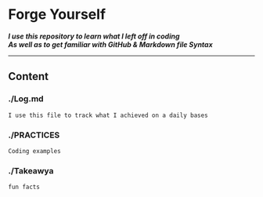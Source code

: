 
#   **Forge Yourself**

***I use this repository to learn what I left off in coding***  
***As well as to get familiar with GitHub & Markdown file Syntax***

---


## Content
### ./Log.md  

    I use this file to track what I achieved on a daily bases

### ./PRACTICES
    Coding examples


### ./Takeawya
    fun facts
